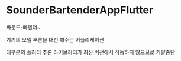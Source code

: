 # SounderBartenderAppFlutter

싸운드-빠텐더~

기기의 모델 추론을 대신 해주는 어플리케이션

대부분의 플러터 추론 라이브러리가 최신 버전에서 작동하지 않으므로 개발중단
